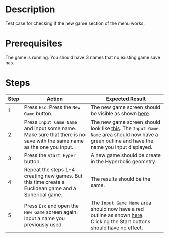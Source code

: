 # Description
Test case for checking if the new game section of the menu works.

# Prerequisites
The game is running. 
You should have 3 names that no existing game save has.

# Steps
| Step | Action | Expected Result |
| -------- | -------- | -------- |
| 1 | Press `Esc`. Press the `New Game` button. | The new game screen should be visible as shown [here](Resources/new-game-no-input.png). |
| 2 | Press `Input Game Name` and input some name. Make sure that there is no save with the same name as the one you input. | The new game screen should look like [this](Resources/new-game.png). The `Input Game Name` area should now have a green outline and have the name you input displayed. |
| 3 | Press the `Start Hyper` button. | A new game should be create in the Hyperbolic geometry. |
| 4 | Repeat the steps 1-4 creating new games. But this time create a Euclidean game and a Spherical game. | The results should be the same. |
| 5 | Press `Esc` and open the `New Game` screen again. Input a name you previously used. | The `Input Game Name` area should now have a red outline as shown [here](Resources/new-game-already-exists.png). Clicking the Start buttons should have no effect. |
